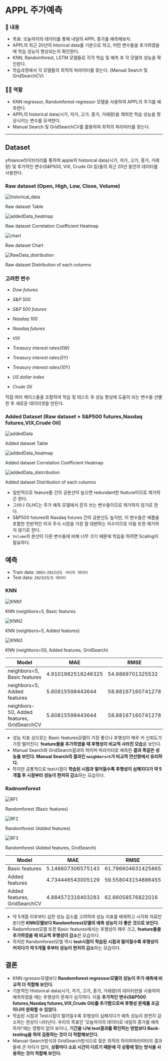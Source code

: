 # APPL 주가예측
### 📖 내용

- 목표: 오늘까지의 데이터를 통해 내일의 APPL 종가를 예측해보자.
- APPL의 최근 20년의 hitorical data를 기본으로 하고,  어떤 변수들을 추가하였을 때 학습 성능이 향상되는지 확인한다.
- KNN, Randomforest, LSTM 모델들로 각각 학습 및 예측 후 각 모델의 성능을 확인한다.
- 학습과정에서 각 모델들의 최적의 파라미터를 찾는다. (Manual Search 및 GridSearchCV)

### 🙋‍♂️ 역할

- KNN regressor, Randomforest regressor 모델을 사용하여 APPL의 주가를 예측한다.
- APPL의 historical data(시가, 저가, 고가, 종가, 거래량)을 제외한 학습 성능을 향상시키는 변수를 모색한다.
- Manual Search 및 GridSearchCV를 활용하여 최적의 파라미터를 찾는다.

---

## Dataset

yfinance라이브러리를 통하여 apple의 historical data(시가, 저가, 고가, 종가, 거래량) 및 추가적인 변수(S&P500, VIX, Crude Oil 등)들의 최근 20년 동안의 데이터를 사용한다.

### Raw dataset (Open, High, Low, Close, Volume)

![historical_data](https://github.com/HaseongJung/stock-forecasting/assets/107913513/617e0ce2-df56-4104-86c6-7e3bc23a3141)

Raw dataset Table

![addedData_heatmap](https://github.com/HaseongJung/stock-forecasting/assets/107913513/28c87652-8fa8-4b33-ad72-125bc677d5c2)

Raw dataset Correlation Coefficient Heatmap

![chart](https://github.com/HaseongJung/stock-forecasting/assets/107913513/e6413a08-4d8c-410f-bf40-3db7445e949d)

Raw dataset Chart

![RawData_distribution](https://github.com/HaseongJung/stock-forecasting/assets/107913513/e2dd587c-bf8d-4ec0-85e8-c4d60064282a)

Raw dataset Distribution of each columns

### **고려한 변수**

- *Dow futures*
- *S&P 500*
- *S&P 500 futures*
- *Nasdaq 100*
- *Nasdaq futures*
- *VIX*

- *Treasury interest rates(5W)*
- *Treasury interest rates(5Y)*
- *Treasury interest rates(10Y)*
- *US dollar index*
- *Crude Oil*

직접 여러 케이스들을 조합하여 학습 및 테스트 후 성능 향상에 도움이 되는 변수들 선별한 후 새로운 데이터셋을 만든다.

### Added Dataset (Raw dataset + S&P500 futures,Nasdaq futures,VIX,Crude Oil)

![addedData](https://github.com/HaseongJung/stock-forecasting/assets/107913513/cc9b00e6-af11-43ab-b3c6-90427e6c32f9)

Added dataset Table

![addedData_heatmap](https://github.com/HaseongJung/stock-forecasting/assets/107913513/28c87652-8fa8-4b33-ad72-125bc677d5c2)

Added dataset Correlation Coefficient Heatmap

![addedData_distrribution](https://github.com/HaseongJung/stock-forecasting/assets/107913513/a363c436-ef17-4348-916b-6cb3f7f1fa87)

Added dataset Distribution of each columns

- 일반적으로 feature들 간의 공분산이 높으면 redundant한 feature이므로 제거하곤 한다.
- 그러나 OLHC는 주가 예측 모델에서 흔히 쓰는 변수들이므로 제거하지 않기로 한다.
- S&P500 futures와 Nasdaq futures 간의 공분산도 높지만, 이 변수들은 애플을 포함한 전반적인 미국 주식 시장을 가장 잘 대변하는 지수이므로 이들 또한 제거하지 않기로 한다.
- `Volume`의 분산이 다른 변수들에 비해 너무 크기 때문에 학습을 하려면 Scaling이 필요하다.

## 예측

- Train data: `2003~2022년도 사이의 데이터`
- Test data: `2023년도의 데이터`

### KNN

![KNN1](https://github.com/HaseongJung/stock-forecasting/assets/107913513/2d228b6d-c2c9-4f9f-91ad-c8a722d00c5d)

KNN (neighbors=5, Basic features

![KNN2](https://github.com/HaseongJung/stock-forecasting/assets/107913513/a067076d-15c6-4243-b72f-a4b609cef169)

KNN (neighbors=5, Added features)

![KNN3](https://github.com/HaseongJung/stock-forecasting/assets/107913513/ae8ed73b-d6f0-4ad8-83e2-1dc745e0dc5f)

KNN (neighbors=50, Added features, GridSearch)

| Model | MAE | RMSE | R^2 |
| --- | --- | --- | --- |
| neighbors=5, Basic features | 4.9101982518246325 | 54.9869701325532 | 0.8383529486339698 |
| neighbors=5, Added features | 5.60815598443644 | 58.88167160741278 | 0.8280603005724001 |
| neighbors-50, Added features, GridSearchCV | 5.60815598443644 | 58.88167160741278 | 0.8280603005724001 |
- 성능 지표 상으로는 Basic features모델이 가장 좋으나 후행성이 매우 커 신뢰도가 가장 떨어진다. **feature들을 추가하였을 때 후행성이 비교적 사라진 모습**을 보인다.
- Manual Search와 GridSearch결과의 하이퍼 파라미터로 예측한 **결과 똑같은 성능을 보인다. Manual Search의 결과인 `neighbors=5`가 비교적 연산량에서 유리하다.**
- 하지만 공통적으로 test시점이 **학습된 시점과 멀어질수록 후행성이 심해지다가 약 5개월 후 시점부터 성능이 현저히 감소**하는 모습이다.

### Radnomforest

![RF1](https://github.com/HaseongJung/stock-forecasting/assets/107913513/e5549a1b-486d-40d7-92d4-d55274685b04)

Randomforest (Basic features)

![RF2](https://github.com/HaseongJung/stock-forecasting/assets/107913513/0ad122e7-b5b5-4b93-a297-7bffc7d443bf)

Randomforest (Added features)

![RF3](https://github.com/HaseongJung/stock-forecasting/assets/107913513/65032d4d-5891-497c-8bf9-80f2b66c137a)

Randomforest (Added features, GridSearch)

| Model | MAE | RMSE | R^2 |
| --- | --- | --- | --- |
| Basic features |  5.148607306575143 | 61.796604631425865 | 0.8195484378090253 |
| Added features |  4.734446543005129 | 59.558043154886455 | 0.8260852357109709 |
| Added features, GridSearchCV |  4.884572316403283 |  62.66058576822016 | 0.8170255363200529 |
- 약 5개월 이후부터 심한 성능 감소를 고려하여 성능 지표를 배제하고 시각화 자료만 본다면 **KNN모델보다 Randomforest모델의 예측 성능이 더 좋은 것으로 보인다.**
- Radomforest모델 또한 Basic features에서는 후행성이 매우 크고, **feature들을 추가하였을 때 비교적 후행성이 감소**한 모습이다.
- 하지만 Randomforest모델 역시 **test시점이 학습된 시점과 멀어질수록 후행성이 커지다가 약 5개월 후부터 성능이 현저히 감소**하는 모습이다.

## 결론

- KNN rgressor모델보다 **Randomforest regressor모델의 성능이 주가 예측에 비교적 더 적합해 보인다.**
- 기본적인 Historical data(시가, 저가, 고가, 종가, 거래량)의 데이터만을 사용하여 예측하였을 때는 후행성이 문제가 심각하다. 이를 **추가적인 변수(S&P500 futures,Nasdaq futures,VIX,Crude Oil)를 추가함으로써 후행성 문제를 조금이나마 완화할 수 있었다.**
- 학습된 시점과 Test시점이 멀어질수록 후행성이 심해지다가 예측 성능이 완전히 감소하는 현상이 나타난다. 우리의 목표인 ‘오늘까지의 데이터로 내일의 종가를 예측하자!’에는 영향이 없어 보이나, **기간을 나눠 test결과를 확인하는 방법보다 Back-testing을 하여 검증하는 것이 더 적합해보인다.**
- Manual-Search방식과 GridSearch방식으로 찾은 최적의 하이퍼파라미터의 결과들에 큰 차이가 없어,  **상황마다 소요 시간이 다르기 때문에 각 상황에 맞는 방식을 사용하는 것이 적합해 보인다.**
